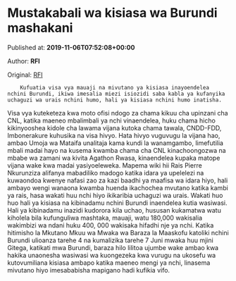 
# Mustakabali wa kisiasa wa Burundi mashakani

Published at: **2019-11-06T07:52:08+00:00**

Author: **RFI**

Original: [RFI](http://sw.rfi.fr/eac/20191106-mustakabali-wa-kisiasa-wa-burundi-mashakani)


        Kufuatia visa vya mauaji na mivutano ya kisiasa inayoendelea nchini Burundi, ikiwa imesalia miezi isiozidi saba kabla ya kufanyika uchaguzi wa urais nchini humo, hali ya kisiasa nchini humo inatisha.
      
Visa vya kuteketeza kwa moto ofisi ndogo za chama kikuu cha upinzani cha CNL, katika maeneo mbalimbali ya nchi vinaendelea, huku chama hicho kikinyooshea kidole cha lawama vijana kutoka chama tawala, CNDD-FDD, Imbonerakure kuhusika na visa hivyo.
Hata hivyo vuguvugu la vijana hao, ambao Umoja wa Mataifa unalitaja kama kundi la wanamgambo, limefutilia mbali madai hayo na kusema kwamba chama cha CNL kinachoongozwa na mbabe wa zamani wa kivita Agathon Rwasa, kinaendelea kupaka matope vijana wake kwa madai yasiyoeleweka.
Mapema wiki hii Rais Pierre Nkurunziza alifanya mabadiliko madogo katika idara ya upelelezi na kuwaondoa kwenye nafasi zao za kazi baadhi ya maafisa wa idara hiyo, hali ambayo wengi wanaona kwamba huenda ikachochea mvutano katika kambi ya rais, hasa wakati huu nchi hiyo ikikaribia uchaguzi wa urais.
Wakati huo huo hali ya kisiasa na kibinadamu nchini Burundi inaendelea kutia wasiwasi. Hali ya kibinadamu inazidi kudorora kila uchao, hususan kukamatwa watu kiholela bila kufunguliwa mashtaka, mauaji, watu 180,000 wakisalia wakimbizi wa ndani huku 400, 000 wakisaka hifadhi nje ya nchi.
Katika hitimisho la Mkutano Mkuu wa Mwaka wa Baraza la Maaskofu katoliki nchini Burundi ulioanza tarehe 4 na kumalizika tarehe 7 Juni mwaka huu mjini Gitega, katikati mwa Burundi, baraza hilo lilitoa ujumbe wake ambao kwa hakika unaonesha wasiwasi wa kuongezeka kwa vurugu na ukosefu wa kutovumiliana kisiasa ambapo katika maeneo mengi ya nchi, linasema mivutano hiyo imesababisha mapigano hadi kufikia vifo.
